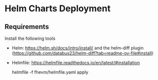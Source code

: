 # Helm Charts Deployment

## Requirements

Install the following tools

* Helm: https://helm.sh/docs/intro/install/ and the helm-diff plugin (https://github.com/databus23/helm-diff?tab=readme-ov-file#install)
* Helmfile: https://helmfile.readthedocs.io/en/latest/#installation

    helmfile -f fhevm/helmfile.yaml apply
